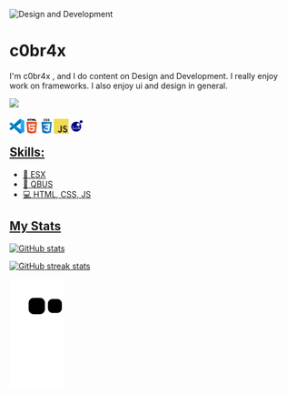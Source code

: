 ![Design and Development](https://cdn.discordapp.com/attachments/792954965668790346/852609014160425030/Sem_titulo.png)

# c0br4x

I'm c0br4x , and I do content on Design and Development. I really enjoy work on frameworks. I also enjoy ui and design in general.

<div>
  <a href="https://github.com/c0br4x-d3v">
  <img height="180em" src="https://github-readme-stats.vercel.app/api/top-langs/?username=c0br4x-d3v&layout=compact&langs_count=7&theme=dracula"/>
</div>
 
<div style="display: inline_block"><br>
 <img align="left" alt="Visual Studio Code" width="26px" src="https://raw.githubusercontent.com/github/explore/80688e429a7d4ef2fca1e82350fe8e3517d3494d/topics/visual-studio-code/visual-studio-code.png" />   
 <img align="left" alt="HTML5" width="26px" src="https://raw.githubusercontent.com/github/explore/80688e429a7d4ef2fca1e82350fe8e3517d3494d/topics/html/html.png" />
 <img align="left" alt="CSS3" width="26px" src="https://raw.githubusercontent.com/github/explore/80688e429a7d4ef2fca1e82350fe8e3517d3494d/topics/css/css.png" />
 <img align="left" alt="JavaScript" width="26px" src="https://raw.githubusercontent.com/github/explore/80688e429a7d4ef2fca1e82350fe8e3517d3494d/topics/javascript/javascript.png" />
 <img align="left" alt="Lua" width="26px" src="https://raw.githubusercontent.com/github/explore/80688e429a7d4ef2fca1e82350fe8e3517d3494d/topics/lua/lua.png" />
 <br>
</div>
 
## Skills: 
 
* 📌 ESX
* 📌 QBUS
* 💻 HTML, CSS, JS

## My Stats

![GitHub stats](https://github-readme-stats.vercel.app/api?username=c0br4x-d3v&show_icons=true&theme=tokyonight)

![GitHub streak stats](https://github-readme-streak-stats.herokuapp.com/?user=c0br4x-d3v&theme=tokyonight)  

![Snake animation](https://github.com/rafaballerini/rafaballerini/blob/output/github-contribution-grid-snake.svg)
 
